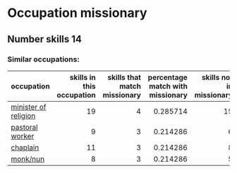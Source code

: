 # Occupation missionary
## Number skills 14
### Similar occupations:
| occupation                                      |   skills in this occupation |   skills that match missionary |   percentage match with missionary |   skills not in missionary |
|:------------------------------------------------|----------------------------:|-------------------------------:|-----------------------------------:|---------------------------:|
| [minister of religion](minister_of_religion.md) |                          19 |                              4 |                           0.285714 |                         15 |
| [pastoral worker](pastoral_worker.md)           |                           9 |                              3 |                           0.214286 |                          6 |
| [chaplain](chaplain.md)                         |                          11 |                              3 |                           0.214286 |                          8 |
| [monk/nun](monk-nun.md)                         |                           8 |                              3 |                           0.214286 |                          5 |

